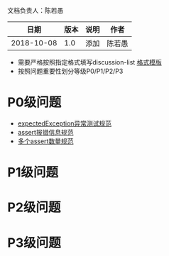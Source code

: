 文档负责人：陈若愚

日期|版本|说明|作者|
---|---|---|---|
2018-10-08|1.0|添加|陈若愚|


* 需要严格按照指定格式填写discussion-list [格式模版](discussion-model)
* 按照问题重要性划分等级P0/P1/P2/P3

P0级问题
===
- [expectedException异常测试规范](discussion-exception-problem)
- [assert报错信息规范](discussion-message-problem)
- [多个assert数量规范](discussion-assert-number-problem)
 
P1级问题
===

P2级问题
===

P3级问题
===
